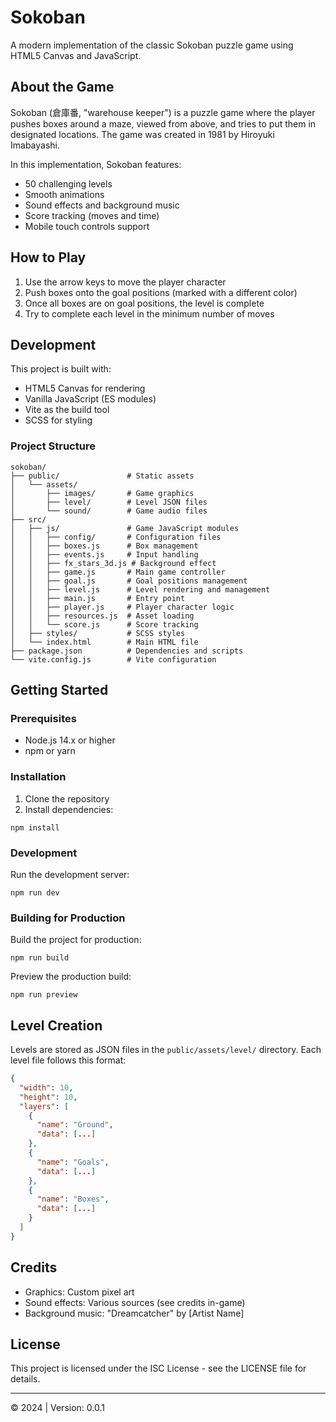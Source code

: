 # Sokoban

A modern implementation of the classic Sokoban puzzle game using HTML5 Canvas and JavaScript.

## About the Game

Sokoban (倉庫番, "warehouse keeper") is a puzzle game where the player pushes boxes around a maze, viewed from above, and tries to put them in designated locations. The game was created in 1981 by Hiroyuki Imabayashi.

In this implementation, Sokoban features:

- 50 challenging levels
- Smooth animations
- Sound effects and background music
- Score tracking (moves and time)
- Mobile touch controls support

## How to Play

1. Use the arrow keys to move the player character
2. Push boxes onto the goal positions (marked with a different color)
3. Once all boxes are on goal positions, the level is complete
4. Try to complete each level in the minimum number of moves

## Development

This project is built with:
- HTML5 Canvas for rendering
- Vanilla JavaScript (ES modules)
- Vite as the build tool
- SCSS for styling

### Project Structure

```
sokoban/
├── public/               # Static assets
│   └── assets/
│       ├── images/       # Game graphics
│       ├── level/        # Level JSON files
│       └── sound/        # Game audio files
├── src/
│   ├── js/               # Game JavaScript modules
│   │   ├── config/       # Configuration files
│   │   ├── boxes.js      # Box management
│   │   ├── events.js     # Input handling
│   │   ├── fx_stars_3d.js # Background effect
│   │   ├── game.js       # Main game controller
│   │   ├── goal.js       # Goal positions management
│   │   ├── level.js      # Level rendering and management
│   │   ├── main.js       # Entry point
│   │   ├── player.js     # Player character logic
│   │   ├── resources.js  # Asset loading
│   │   └── score.js      # Score tracking
│   ├── styles/           # SCSS styles
│   └── index.html        # Main HTML file
├── package.json          # Dependencies and scripts
└── vite.config.js        # Vite configuration
```

## Getting Started

### Prerequisites

- Node.js 14.x or higher
- npm or yarn

### Installation

1. Clone the repository
2. Install dependencies:
```
npm install
```

### Development

Run the development server:
```
npm run dev
```

### Building for Production

Build the project for production:
```
npm run build
```

Preview the production build:
```
npm run preview
```

## Level Creation

Levels are stored as JSON files in the `public/assets/level/` directory. Each level file follows this format:

```json
{
  "width": 10,
  "height": 10,
  "layers": [
    {
      "name": "Ground",
      "data": [...]
    },
    {
      "name": "Goals",
      "data": [...]
    },
    {
      "name": "Boxes",
      "data": [...]
    }
  ]
}
```

## Credits

- Graphics: Custom pixel art
- Sound effects: Various sources (see credits in-game)
- Background music: "Dreamcatcher" by [Artist Name]

## License

This project is licensed under the ISC License - see the LICENSE file for details.

---

© 2024 | Version: 0.0.1